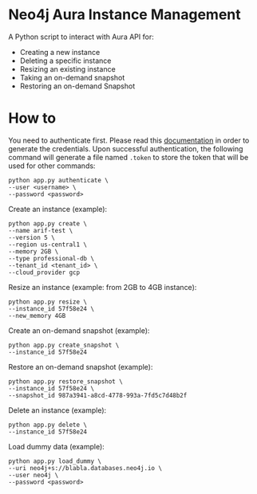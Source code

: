 # Neo4j Aura Instance Management 

A Python script to interact with Aura API for:
* Creating a new instance
* Deleting a specific instance
* Resizing an existing instance
* Taking an on-demand snapshot
* Restoring an on-demand Snapshot

# How to

You need to authenticate first. Please read this [documentation](https://neo4j.com/docs/aura/platform/api/authentication/#_creating_credentials) 
in order to generate the credentials. Upon successful authentication, the following command will generate a file named 
`.token` to store the token that will be used for other commands:
```shell
python app.py authenticate \
--user <username> \
--password <password>

```

Create an instance (example):
```shell
python app.py create \
--name arif-test \
--version 5 \
--region us-central1 \
--memory 2GB \
--type professional-db \
--tenant_id <tenant_id> \
--cloud_provider gcp
```

Resize an instance (example: from 2GB to 4GB instance):
```shell
python app.py resize \
--instance_id 57f58e24 \
--new_memory 4GB 
```

Create an on-demand snapshot (example):
```shell
python app.py create_snapshot \
--instance_id 57f58e24
```

Restore an on-demand snapshot (example):
```shell
python app.py restore_snapshot \
--instance_id 57f58e24 \
--snapshot_id 987a3941-a8cd-4778-993a-7fd5c7d48b2f
```

Delete an instance (example):
```shell
python app.py delete \
--instance_id 57f58e24
```

Load dummy data (example):
```shell
python app.py load_dummy \
--uri neo4j+s://blabla.databases.neo4j.io \
--user neo4j \
--password <password>
```